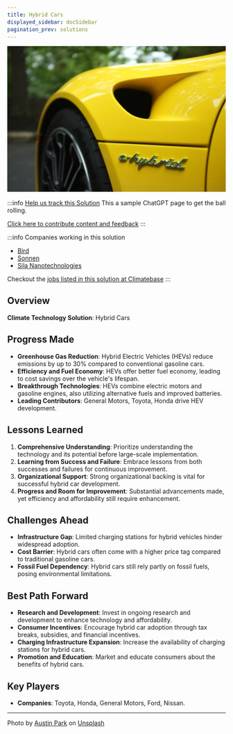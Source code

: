 ```yaml
---
title: Hybrid Cars
displayed_sidebar: docSidebar
pagination_prev: solutions
---
```


![Cover Image](../static/img/hybrid-car.jpg)

:::info [Help us track this Solution](contribute)
This a sample ChatGPT page to get the ball rolling.

[Click here to contribute content and feedback](contribute)
:::

:::info Companies working in this solution 
- [Bird](https://bird.co)
- [Sonnen](https://sonnen.de)
- [Sila Nanotechnologies](https://silanano.com/)

Checkout the [jobs listed in this solution at Climatebase](https://climatebase.org/jobs?l=&q=&drawdown_solutions=Hybrid+Cars)
:::

## Overview
**Climate Technology Solution**: Hybrid Cars

## Progress Made
- **Greenhouse Gas Reduction**: Hybrid Electric Vehicles (HEVs) reduce emissions by up to 30% compared to conventional gasoline cars.
- **Efficiency and Fuel Economy**: HEVs offer better fuel economy, leading to cost savings over the vehicle's lifespan.
- **Breakthrough Technologies**: HEVs combine electric motors and gasoline engines, also utilizing alternative fuels and improved batteries.
- **Leading Contributors**: General Motors, Toyota, Honda drive HEV development.

## Lessons Learned
1. **Comprehensive Understanding**: Prioritize understanding the technology and its potential before large-scale implementation.
2. **Learning from Success and Failure**: Embrace lessons from both successes and failures for continuous improvement.
3. **Organizational Support**: Strong organizational backing is vital for successful hybrid car development.
4. **Progress and Room for Improvement**: Substantial advancements made, yet efficiency and affordability still require enhancement.

## Challenges Ahead
- **Infrastructure Gap**: Limited charging stations for hybrid vehicles hinder widespread adoption.
- **Cost Barrier**: Hybrid cars often come with a higher price tag compared to traditional gasoline cars.
- **Fossil Fuel Dependency**: Hybrid cars still rely partly on fossil fuels, posing environmental limitations.

## Best Path Forward
- **Research and Development**: Invest in ongoing research and development to enhance technology and affordability.
- **Consumer Incentives**: Encourage hybrid car adoption through tax breaks, subsidies, and financial incentives.
- **Charging Infrastructure Expansion**: Increase the availability of charging stations for hybrid cars.
- **Promotion and Education**: Market and educate consumers about the benefits of hybrid cars.

## Key Players
- **Companies**: Toyota, Honda, General Motors, Ford, Nissan.

---

Photo by <a href="https://unsplash.com/@aussiep?utm_source=unsplash&utm_medium=referral&utm_content=creditCopyText">Austin Park</a> on <a href="https://unsplash.com/photos/RjytgsSjpck?utm_source=unsplash&utm_medium=referral&utm_content=creditCopyText">Unsplash</a>
